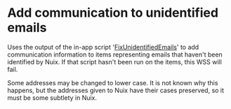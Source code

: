 # Add communication to unidentified emails
Uses the output of the in-app script '[FixUnidentifiedEmails](https://github.com/avian-digital-forensics/avian-scripts/tree/master/avian-inapp-scripts/unidentified-emails/fix-unidentified-emails.nuixscript)' to add communication information to items representing emails that haven't been identified by Nuix.
If that script hasn't been run on the items, this WSS will fail.

Some addresses may be changed to lower case.
It is not known why this happens, but the addresses given to Nuix have their cases preserved, so it must be some subtlety in Nuix.
